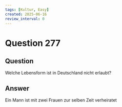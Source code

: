 ```yaml
---
tags: [Kultur, Easy]
created: 2025-06-16
review_interval: 0
---
```


# Question 277

## Question

Welche Lebensform ist in Deutschland nicht erlaubt?

## Answer

Ein Mann ist mit zwei Frauen zur selben Zeit verheiratet
